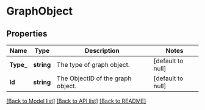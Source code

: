 # GraphObject

## Properties
Name | Type | Description | Notes
------------ | ------------- | ------------- | -------------
**Type_** | **string** | The type of graph object. | [default to null]
**Id** | **string** | The ObjectID of the graph object. | [default to null]

[[Back to Model list]](../README.md#documentation-for-models) [[Back to API list]](../README.md#documentation-for-api-endpoints) [[Back to README]](../README.md)


